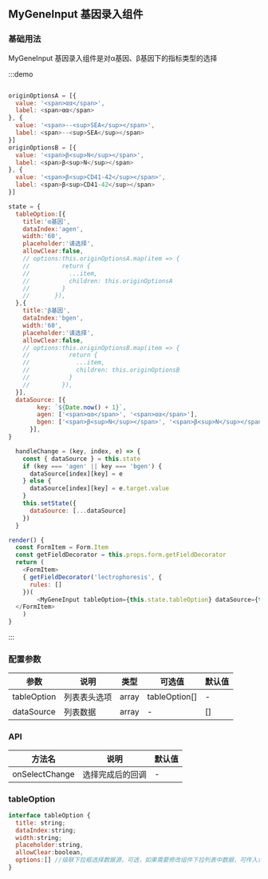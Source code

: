## MyGeneInput 基因录入组件

### 基础用法

MyGeneInput 基因录入组件是对α基因、β基因下的指标类型的选择

:::demo

```js

originOptionsA = [{
  value: '<span>αα</span>',
  label: <span>αα</span>
}, {
  value: '<span>--<sup>SEA</sup></span>',
  label: <span>--<sup>SEA</sup></span>
}]
originOptionsB = [{
  value: '<span>β<sup>N</sup></span>',
  label: <span>β<sup>N</sup></span>
}, {
  value: '<span>β<sup>CD41-42</sup></span>',
  label: <span>β<sup>CD41-42</sup></span>
}]

state = {
  tableOption:[{
    title:'α基因',
    dataIndex:'agen',
    width:'60',
    placeholder:'请选择',
    allowClear:false,
    // options:this.originOptionsA.map(item => {
    //         return {
    //           ...item,
    //           children: this.originOptionsA
    //         }
    //       }),
  },{
    title:'β基因',
    dataIndex:'bgen',
    width:'60',
    placeholder:'请选择',
    allowClear:false,
    // options:this.originOptionsB.map(item => {
    //           return {
    //             ...item,
    //             children: this.originOptionsB
    //           }
    //         }),
  }],
  dataSource: [{
        key: `${Date.now() + 1}`,
        agen: ['<span>αα</span>', '<span>αα</span>'],
        bgen: ['<span>β<sup>N</sup></span>', '<span>β<sup>N</sup></span>']
      }], 
}

  handleChange = (key, index, e) => {
    const { dataSource } = this.state
    if (key === 'agen' || key === 'bgen') {
      dataSource[index][key] = e
    } else {
      dataSource[index][key] = e.target.value
    }
    this.setState({
      dataSource: [...dataSource]
    })
  }

render() {
  const FormItem = Form.Item
  const getFieldDecorator = this.props.form.getFieldDecorator
  return (
    <FormItem>
    { getFieldDecorator('lectrophoresis', {
      rules: []
    })(
        <MyGeneInput tableOption={this.state.tableOption} dataSource={this.state.dataSource} onSelectChange={this.handleChange} selectData={this.state.selectData}/>) }
  </FormItem>
    )    
}

```

:::

### 配置参数
| 参数        | 说明                                    | 类型     | 可选值                    | 默认值      |
| ----------- | --------------------------------------- | -------- | ------------------------- | ----------- |
| tableOption | 列表表头选项| array   | <a>tableOption</a>[]| -         |
| dataSource | 列表数据 | array   | - | [] |

### API
| 方法名        | 说明                                    | 默认值      |
| ----------- | ---------------------------------------  | ----------- |
| onSelectChange | 选择完成后的回调| -|

### tableOption
```js
interface tableOption {
  title: string;
  dataIndex:string;
  width:string;
  placeholder:string,
  allowClear:boolean,
  options:[] //级联下拉框选择数据源，可选，如果需要修改组件下拉列表中数据，可传入该字段
}
``` 






